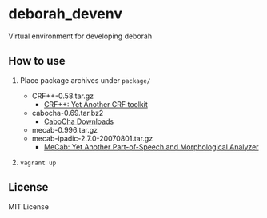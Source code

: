 # deborah_devenv
Virtual environment for developing deborah

## How to use
1. Place package archives under `package/`
    - CRF++-0.58.tar.gz
    	- [CRF++: Yet Another CRF toolkit](https://taku910.github.io/crfpp/#download)
    - cabocha-0.69.tar.bz2
    	- [CaboCha Downloads](https://drive.google.com/drive/u/0/folders/0B4y35FiV1wh7cGRCUUJHVTNJRnM)
    - mecab-0.996.tar.gz
    - mecab-ipadic-2.7.0-20070801.tar.gz
    	- [MeCab: Yet Another Part-of-Speech and Morphological Analyzer](http://taku910.github.io/mecab/#download)
  
2. `vagrant up`
  
## License
MIT License

